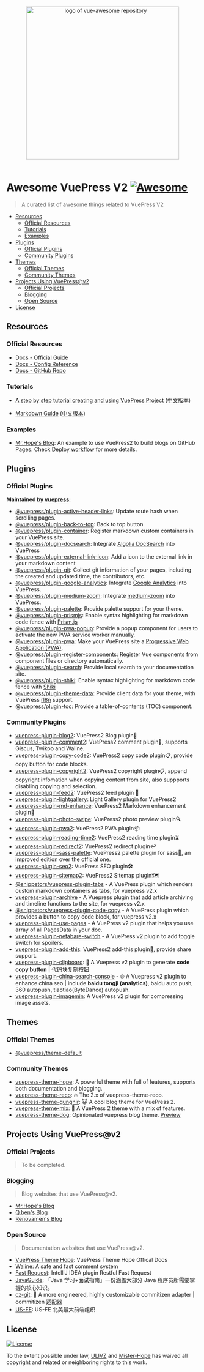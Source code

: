 <p align="center">
  <br>
  <img width="400" src="./logo.png" alt="logo of vue-awesome repository">
  <br>
  <br>
</p>

# Awesome VuePress V2 [![Awesome](https://cdn.rawgit.com/sindresorhus/awesome/d7305f38d29fed78fa85652e3a63e154dd8e8829/media/badge.svg)](https://github.com/sindresorhus/awesome)

> A curated list of awesome things related to VuePress V2

- [Resources](#resources)
  - [Official Resources](#official-resources)
  - [Tutorials](#tutorials)
  - [Examples](#examples)
- [Plugins](#plugins)
  - [Official Plugins](#official-plugins)
  - [Community Plugins](#community-plugins)
- [Themes](#themes)
  - [Official Themes](#official-themes)
  - [Community Themes](#community-themes)
- [Projects Using VuePress@v2](#projects-using-vuepressv2)
  - [Official Projects](#official-projects)
  - [Blogging](#blogging)
  - [Open Source](#open-source)
- [License](#license)

## Resources

### Official Resources

- [Docs - Official Guide](https://v2.vuepress.vuejs.org/guide/)
- [Docs - Config Reference](https://v2.vuepress.vuejs.org/reference/config.html)
- [Docs - GitHub Repo](https://github.com/vuepress/vuepress-next)

### Tutorials

- [A step by step tutorial creating and using VuePress Project](https://vuepress-theme-hope.github.io/v2/cookbook/tutorial/) ([中文版本](https://vuepress-theme-hope.github.io/v2/zh/cookbook/tutorial/))

- [Markdown Guide](https://vuepress-theme-hope.github.io/v2/cookbook/markdown/) ([中文版本](https://vuepress-theme-hope.github.io/v2/zh/cookbook/markdown/))

### Examples

- [Mr.Hope's Blog](https://github.com/Mister-Hope/Mister-Hope.github.io): An example to use VuePress2 to build blogs on GitHub Pages. Check [Deploy workflow](https://github.com/Mister-Hope/Mister-Hope.github.io/blob/main/.github/workflows/deploy.yml) for more details.

## Plugins

### Official Plugins

**Maintained by [vuepress](https://github.com/vuepress):**

- [@vuepress/plugin-active-header-links](https://v2.vuepress.vuejs.org/reference/plugin/active-header-links.html): Update route hash when scrolling pages.
- [@vuepress/plugin-back-to-top](https://v2.vuepress.vuejs.org/reference/plugin/back-to-top.html): Back to top button
- [@vuepress/plugin-container](https://v2.vuepress.vuejs.org/reference/plugin/container.html): Register markdown custom containers in your VuePress site.
- [@vuepress/plugin-docsearch](https://v2.vuepress.vuejs.org/reference/plugin/docsearch.html): Integrate [Algolia DocSearch](https://docsearch.algolia.com/) into VuePress
- [@vuepress/plugin-external-link-icon](https://v2.vuepress.vuejs.org/reference/plugin/external-link-icon.html): Add a icon to the external link in your markdown content
- [@vuepress/plugin-git](https://v2.vuepress.vuejs.org/reference/plugin/git.html): Collect git information of your pages, including the created and updated time, the contributors, etc.
- [@vuepress/plugin-google-analytics](https://v2.vuepress.vuejs.org/reference/plugin/google-analytics.html): Integrate [Google Analytics](https://analytics.google.com/) into VuePress.
- [@vuepress/plugin-medium-zoom](https://v2.vuepress.vuejs.org/reference/plugin/medium-zoom.html): Integrate [medium-zoom](https://github.com/francoischalifour/medium-zoom#readme) into VuePress.
- [@vuepress/plugin-palette](https://v2.vuepress.vuejs.org/reference/plugin/palette.html): Provide palette support for your theme.
- [@vuepress/plugin-prismjs](https://v2.vuepress.vuejs.org/reference/plugin/prismjs.html): Enable syntax highlighting for markdown code fence with [Prism.js](https://prismjs.com/)
- [@vuepress/plugin-pwa-popup](https://v2.vuepress.vuejs.org/reference/plugin/pwa-popup.html): Provide a popup component for users to activate the new PWA service worker manually.
- [@vuepress/plugin-pwa](https://v2.vuepress.vuejs.org/reference/plugin/pwa.html): Make your VuePress site a [Progressive Web Application (PWA)](https://developer.mozilla.org/en-US/docs/Web/Progressive_web_apps).
- [@vuepress/plugin-register-components](https://v2.vuepress.vuejs.org/reference/plugin/register-components.html): Register Vue components from component files or directory automatically.
- [@vuepress/plugin-search](https://v2.vuepress.vuejs.org/reference/plugin/search.html): Provide local search to your documentation site.
- [@vuepress/plugin-shiki](https://v2.vuepress.vuejs.org/reference/plugin/shiki.html): Enable syntax highlighting for markdown code fence with [Shiki](https://shiki.matsu.io/)
- [@vuepress/plugin-theme-data](https://v2.vuepress.vuejs.org/reference/plugin/theme-data.html): Provide client data for your theme, with VuePress [i18n](../../guide/i18n.md) support.
- [@vuepress/plugin-toc](https://v2.vuepress.vuejs.org/reference/plugin/toc.html): Provide a table-of-contents (TOC) component.

### Community Plugins

- [vuepress-plugin-blog2](https://vuepress-theme-hope.github.io/v2/blog/): VuePress2 Blog plugin📝
- [vuepress-plugin-comment2](https://vuepress-theme-hope.github.io/v2/comment/): VuePress2 comment plugin💬, supports Giscus, Twikoo and Waline.
- [vuepress-plugin-copy-code2](https://vuepress-theme-hope.github.io/v2/copy-code/): VuePress2 copy code plugin📋, provide copy button for code blocks.
- [vuepress-plugin-copyright2](https://vuepress-theme-hope.github.io/v2/copyright/): VuePress2 copyright plugin📋, append copyright infomation when copying content from site, also suppports disabling copying and selection.
- [vuepress-plugin-feed2](https://vuepress-theme-hope.github.io/v2/feed/): VuePress2 feed plugin 📡
- [vuepress-plugin-lightgallery](https://vuepress-theme-hope.github.io/v2/lightgallery/): Light Gallery plugin for VuePress2
- [vuepress-plugin-md-enhance](https://vuepress-theme-hope.github.io/v2/md-enhance/): VuePress2 Markdown enhancement plugin📄
- [vuepress-plugin-photo-swipe](https://vuepress-theme-hope.github.io/v2/photo-swipe/): VuePress2 photo preview plugin🔍
- [vuepress-plugin-pwa2](https://vuepress-theme-hope.github.io/v2/pwa/): VuePress2 PWA plugin📦
- [vuepress-plugin-reading-time2](https://vuepress-theme-hope.github.io/v2/reading-time/): VuePress2 reading time plugin⏳
- [vuepress-plugin-redirect2](https://vuepress-theme-hope.github.io/v2/redirect/): VuePress2 redirect plugin↩️
- [vuepress-plugin-sass-palette](https://vuepress-theme-hope.github.io/v2/sass-palette/): VuePress2 palette plugin for sass🎨, an improved edition over the official one.
- [vuepress-plugin-seo2](https://vuepress-theme-hope.github.io/v2/seo/): VuePress SEO plugin🛠
- [vuepress-plugin-sitemap2](https://vuepress-theme-hope.github.io/v2/sitemap/): VuePress2 Sitemap plugin🗺️
- [@snippetors/vuepress-plugin-tabs](https://www.npmjs.com/package/@snippetors/vuepress-plugin-tabs) - A VuePress plugin which renders custom markdown containers as tabs, for vuepress v2.x
- [vuepress-plugin-archive](https://www.npmjs.com/package/vuepress-plugin-archive) - A Vuepress plugin that add article archiving and timeline functions to the site, for vuepress v2.x
- [@snippetors/vuepress-plugin-code-copy](https://www.npmjs.com/package/@snippetors/vuepress-plugin-code-copy) - A VuePress plugin which provides a button to copy code block, for vuepress v2.x
- [vuepress-plugin-use-pages](https://github.com/monsat/vuepress-plugin-use-pages) - A VuePress v2 plugin that helps you use array of all PagesData in your doc.
- [vuepress-plugin-netabare-switch](https://github.com/monsat/vuepress-plugin-netabare-switch) - A VuePress v2 plugin to add toggle switch for spoilers.
- [vuepress-plugin-add-this](https://vuepress-theme-hope.github.io/v2/add-this/): VuePress2 add-this plugin💌, provide share support.
- [vuepress-plugin-clipboard](https://www.qbenben.com/docs/play/vuepress-plugin-clipboard.html): 🔘 A Vuepress v2 plugin to generate **code copy button** | 代码块复制按钮
- [vuepress-plugin-china-search-console](https://www.qbenben.com/docs/play/vuepress-plugin-china-search-console.html) - 🌐 A Vuepress v2 plugin to enhance china seo | include **baidu tongji (analytics)**, baidu auto push, 360 autopush, tiaotiao(ByteDance) autopush.
- [vuepress-plugin-imagemin](https://github.com/yjl9903/vuepress-plugin-imagemin): A VuePress v2 plugin for compressing image assets.

## Themes

### Official Themes

- [@vuepress/theme-default](https://github.com/vuepress/vuepress-next/tree/main/packages/%40vuepress/theme-default)

### Community Themes

- [vuepress-theme-hope](https://vuepress-theme-hope.github.io/v2/): A powerful theme with full of features, supports both documentation and blogging.
- [vuepress-theme-reco](http://v2.vuepress-reco.recoluan.com/): 🔥 The 2.x of vuepress-theme-reco.
- [vuepress-theme-gungnir](https://v2-vuepress-theme-gungnir.vercel.app/): 😺 A cool blog theme for VuePress 2.
- [vuepress-theme-mix](https://vuepress-theme-mix.vercel.app/): 🎨 A VuePress 2 theme with a mix of features.
- [vuepress-theme-dog](https://github.com/artiely/blog-dog): Opinionated vuepress blog theme. [Preview](https://artiely.github.io/?page=1)

## Projects Using VuePress@v2

### Official Projects

> To be completed.

### Blogging

> Blog websites that use VuePress@v2.

- [Mr.Hope's Blog](https://mrhope.site)
- [Q.ben's Blog](https://www.qbenben.com/)
- [Renovamen's Blog](https://zxh.io/)

### Open Source

> Documentation websites that use VuePress@v2.

- [VuePress Theme Hope](https://vuepress-theme-hope.github.io): VuePress Theme Hope Offical Docs
- [Waline](https://waline.js.org): A safe and fast comment system
- [Fast Request](https://dromara.org/fast-request): IntelliJ IDEA plugin Restful Fast Request
- [JavaGuide](https://javaguide.cn/): 「Java 学习+面试指南」一份涵盖大部分 Java 程序员所需要掌握的核心知识。
- [cz-git](http://cz-git.qbenben.com/): 🔨 A more engineered, highly customizable commitizen adapter | commitizen 适配器
- [US-FE](https://us-fe.github.io/): US-FE 北美最大前端组织

## License

[![License](https://img.shields.io/badge/LICENSE-CC0%201.0-blue.svg?style=for-the-badge)](https://creativecommons.org/publicdomain/zero/1.0/)

To the extent possible under law, [ULIVZ](https://github.com/ulivz) and [Mister-Hope](https://github.com/Mister-Hope) has waived all copyright and related or neighboring rights to this work.
